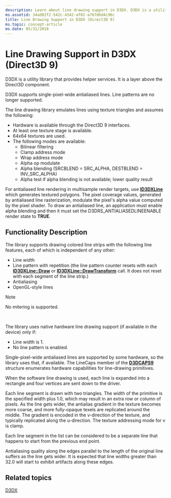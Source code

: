```yaml
---
description: Learn about line drawing support in D3DX. D3DX is a utility library that provides helper services. It is a layer above the Direct3D component.
ms.assetid: 34ad82f2-542c-4342-af02-a767d6d4c96c
title: Line Drawing Support in D3DX (Direct3D 9)
ms.topic: concept-article
ms.date: 05/31/2018
---
```


# Line Drawing Support in D3DX (Direct3D 9)

D3DX is a utility library that provides helper services. It is a layer above the Direct3D component.

D3DX supports single-pixel-wide antialiased lines. Line patterns are no longer supported.

The line drawing library emulates lines using texture triangles and assumes the following:

-   Hardware is available through the Direct3D 9 interfaces.
-   At least one texture stage is available.
-   64x64 textures are used.
-   The following modes are available:
    -   Bilinear filtering
    -   Clamp address mode
    -   Wrap address mode
    -   Alpha op modulate
    -   Alpha blending (SRCBLEND = SRC\_ALPHA, DESTBLEND = INV\_SRC\_ALPHA)
    -   Alpha test if alpha blending is not available; lower quality result

For antialiased line rendering in multisample render targets, use [**ID3DXLine**](id3dxline.md) which generates textured polygons. The pixel coverage values, generated by antialiased line rasterization, modulate the pixel's alpha value computed by the pixel shader. To draw an antialiased line, an application must enable alpha blending and then it must set the D3DRS\_ANTIALIASEDLINEENABLE render state to **TRUE**.

## Functionality Description

The library supports drawing colored line strips with the following line features, each of which is independent of any other:

-   Line width
-   Line pattern with repetition (the line pattern counter resets with each [**ID3DXLine::Draw**](id3dxline--draw.md) or [**ID3DXLine::DrawTransform**](id3dxline--drawtransform.md) call. It does not reset with each segment of the line strip.)
-   Antialiasing
-   OpenGL-style lines

> [!Note]  
> No mitering is supported.

 

The library uses native hardware line drawing support (if available in the device) only if:

-   Line width is 1.
-   No line pattern is enabled.

Single-pixel-wide antialiased lines are supported by some hardware, so the library uses that, if available. The LineCaps member of the [**D3DCAPS9**](/windows/desktop/api/D3D9Caps/ns-d3d9caps-d3dcaps9) structure enumerates hardware capabilities for line-drawing primitives.

When the software line drawing is used, each line is expanded into a rectangle and four vertices are sent down to the driver.

Each line segment is drawn with two triangles. The width of the primitive is the specified width plus 1.0, which may result in an extra row or column of pixels. As the line gets wider, the antialias gradient in the texture becomes more coarse, and more fully-opaque texels are replicated around the middle. The gradient is encoded in the v-direction of the texture, and typically replicated along the u-direction. The texture addressing mode for v is clamp.

Each line segment in the list can be considered to be a separate line that happens to start from the previous end point.

Antialiasing quality along the edges parallel to the length of the original line suffers as the line gets wider. It is expected that line widths greater than 32.0 will start to exhibit artifacts along these edges.

## Related topics

<dl> <dt>

[D3DX](d3dx.md)
</dt> </dl>

 

 



